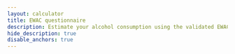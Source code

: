 ```yaml
---
layout: calculator
title: EWAC questionnaire 
description: Estimate your alcohol consumption using the validated EWAC tool <span class="badge badge-warning">experimental</span>
hide_description: true
disable_anchors: true
---
```



<div class="container">
    <div class="row">
        <main class="col-12 layout-page__main">
            <!--  <section class="mobile-toc border mb-3 p-3 d-md-none">
                  <div class="d-flex align-items-center">
                      <h2 class="mb-0">Table of Contents</h2>

                      <button
                              class="js-only ml-2 toggle-toc"
                              aria-controls="mobileTOC"
                              aria-label="Toggle table of contents"
                              aria-expanded="true"
                      >
                          <span aria-hidden="true" data-role="toggle">Hide</span>
                      </button>
                  </div>


                  <ul id="mobileTOC" class="js-toc mb-0 mt-2">
                      <li><a href="#how-often-do-you-have-a-drink-containing-alcohol">How often do you have a drink
                          containing alcohol?</a></li>
                      <li><a href="#how-many-units-of-alcohol-do-you-have-on-a-typical-day-when-you-are-drinking">How many
                          units of alcohol do you have on a typical day when you are drinking?</a></li>
                      <li><a href="#how-often-have-you-had-6-or-more-units-on-a-single-occasion-in-the-last-year">How
                          often have you had 6 or more units on a single occasion in the last year?</a>
                          <ul>
                              <li><a href="#results-header">Your results</a></li>
                          </ul>
                      </li>
                  </ul>


              </section>-->

            <section class="scope-markdown questionary_scope">
                <div class="screen1">
                    <p class="lead">To estimate your weekly alcohol consumption, please
                        answer these
                        three questions about the alcohol you have drunk <strong>in the
                            last six months</strong>.
                    </p>
                    <div class="btn-start btn-group mr-2" role="group">
                        <button type="button" class="btn btn-primary">Start</button>
                    </div>
                    <p class="lead notice"><strong>PLEASE NOTE:</strong> All responses to
                        the EWAC questionnaire are
                        anonymous and contain no personal data. No session data is stored
                        and form responses and results
                        are cleared on form reset or close of browser window.</p>
                </div>
                <div class="questionnaire_steps">
                    <div class="questionnaire_step_navigation">
                        <div class="progress_bar"></div>
                        <div class="btn-group mr-2 btn-group-prev" role="group">
                            <button type="button" class="btn btn-secondary">Previous
                            </button>
                        </div>
                    </div>
                    <div class="questionnaire_step questionnaire_step1">

                        <h2 id="how-often-do-you-have-a-drink-containing-alcohol">How
                            often do you have a
                            drink
                            containing
                            alcohol?</h2>

                        <div id="audit1" class="btn-toolbar" role="toolbar"
                             aria-label="AUDIT-1">
                            <div class="btn-group mr-2" role="group" aria-label="Never">
                                <button type="button" class="btn btn-secondary"
                                        data-value="0" data-gram="0"
                                        data-score="0">Never
                                </button>
                            </div>
                            <div class="btn-group mr-2" role="group" aria-label="Monthly">
                                <button type="button" class="btn btn-secondary"
                                        data-value="0.182514395"
                                        data-gram="0.1825144" data-score="1">
                                    Monthly
                                    or less
                                </button>
                            </div>
                            <div class="btn-group mr-2" role="group"
                                 aria-label="2-4 per month">
                                <button type="button" class="btn btn-secondary"
                                        data-value="0.562226488"
                                        data-gram="0.5622265" data-score="2">2 to
                                    4 times<br/>per month
                                </button>
                            </div>
                            <div class="btn-group mr-2" role="group"
                                 aria-label="2-3 per week">
                                <button type="button" class="btn btn-secondary"
                                        data-value="1.613992322"
                                        data-gram="1.6139923" data-score="3">2 to
                                    3 times<br/>per week
                                </button>
                            </div>
                            <div class="btn-group mr-2" role="group"
                                 aria-label="4-5 per week">
                                <button type="button" class="btn btn-secondary"
                                        data-value="3.325278311"
                                        data-gram="3.3252783" data-score="4">4
                                    to 5 times<br/>per week
                                </button>
                            </div>
                            <div class="btn-group mr-2" role="group"
                                 aria-label="6+ per week">
                                <button type="button" class="btn btn-secondary"
                                        data-value="5.179923225"
                                        data-gram="5.1799232" data-score="4">6
                                    or more times<br/>per week
                                </button>
                            </div>
                        </div>
                    </div>
                    <div class="questionnaire_step questionnaire_step2">

                        <h2 id="how-many-units-of-alcohol-do-you-have-on-a-typical-day-when-you-are-drinking">
                            How many
                            units of
                            alcohol do you have on a typical day when you are
                            drinking?</h2>

                        <div id="audit2" class="btn-toolbar" role="toolbar"
                             aria-label="AUDIT-2">
                            <div class="btn-group mr-2" role="group">
                                <button type="button" class="btn btn-secondary"
                                        data-value="0.046487524"
                                        data-gram="19.376" data-score="0">1 to
                                    2
                                </button>
                            </div>
                            <div class="btn-group mr-2" role="group">
                                <button type="button" class="btn btn-secondary"
                                        data-value="0.083339731"
                                        data-gram="34.736" data-score="1">3 to
                                    4
                                </button>
                            </div>
                            <div class="btn-group mr-2" role="group">
                                <button type="button" class="btn btn-secondary"
                                        data-value="0.112130518"
                                        data-gram="46.736" data-score="2">5 to
                                    6
                                </button>
                            </div>
                            <div class="btn-group mr-2" role="group">
                                <button type="button" class="btn btn-secondary"
                                        data-value="0.132264875"
                                        data-gram="55.128" data-score="3">7 to
                                    9
                                </button>
                            </div>
                            <div class="btn-group mr-2" role="group">
                                <button type="button" class="btn btn-secondary"
                                        data-value="0.185604607"
                                        data-gram="77.36" data-score="4">10 to
                                    12
                                </button>
                            </div>
                            <div class="btn-group mr-2" role="group">
                                <button type="button" class="btn btn-secondary"
                                        data-value="0.186660269"
                                        data-gram="77.8" data-score="4">13 to
                                    15
                                </button>
                            </div>
                            <div class="btn-group mr-2" role="group">
                                <button type="button" class="btn btn-secondary"
                                        data-value="0.342264875"
                                        data-gram="142.656" data-score="4">16 or
                                    more
                                </button>
                            </div>
                        </div>
                        
                        {% include_relative alcohol_key.html %}
                        
                    </div>
                    <div class="questionnaire_step questionnaire_step3">

                        <h2 id="how-often-have-you-had-6-or-more-units-on-a-single-occasion-in-the-last-year">
                            How often
                            have you
                            had 6 or more units on a single occasion in the last
                            year?</h2>

                        <div id="audit3" class="btn-toolbar" role="toolbar"
                             aria-label="AUDIT-3">
                            <div class="btn-group mr-2" role="group">
                                <button type="button" class="btn btn-secondary"
                                        data-value="0.542456814"
                                        data-gram="4.339591" data-score="0">
                                    Never
                                </button>
                            </div>
                            <div class="btn-group mr-2" role="group">
                                <button type="button" class="btn btn-secondary"
                                        data-value="1.875489443"
                                        data-gram="15.003914" data-score="1">Less
                                    than monthly
                                </button>
                            </div>
                            <div class="btn-group mr-2" role="group">
                                <button type="button" class="btn btn-secondary"
                                        data-value="3.656180422"
                                        data-gram="29.249415" data-score="2">
                                    Monthly
                                </button>
                            </div>
                            <div class="btn-group mr-2" role="group">
                                <button type="button" class="btn btn-secondary"
                                        data-value="7.804548944"
                                        data-gram="62.43639155" data-score="3">
                                    Weekly
                                </button>
                            </div>
                            <div class="btn-group mr-2" role="group">
                                <button type="button" class="btn btn-secondary"
                                        data-value="32.26648752"
                                        data-gram="258.132163" data-score="4">
                                    Daily or almost daily
                                </button>
                            </div>
                        </div>
                        {% include_relative alcohol_key.html %}
                    </div>

                </div>
                <div class="questionnaire_results">

                    <div id="ewac-results-box" class="bd-callout bd-callout-info">
                        <h3 id="results-header">Your results</h3>
                        <p>Your answers suggest you may be consuming an average:</p>
                        <div id="ewac-results" class="d-flex">
                            <div class="p-2 flex-grow-1" align="center"><span
                                    class="results_ukunits">X</span>
                                units/week
                            </div>
                            <div class="align-bottom"> or</div>
                            <div class="p-2 flex-grow-1" align="center"><span
                                    class="results_grams">Y</span> g/week
                            </div>
                        </div>
                        <p class="auditc">AUDIT-C: <span class="results_auditc"></span>
                            Points</p>
                        <div class="btn-reset btn-group mr-2" role="group">
                            <button type="button" class="btn btn-primary">Reset</button>
                        </div>
                    </div>
                </div>


            </section>
        </main>

        <!--<aside class="col-md-3 layout-page__sidebar d-none d-md-block hidden-print">

            <nav id="page-toc" class="page-sidebar">


                <ul class="list-unstyled pl-0">
                    <li><a href="#how-often-do-you-have-a-drink-containing-alcohol" class="nav-link px-3 py-1">How often
                        do you have a drink containing alcohol?</a></li>
                    <li><a href="#how-many-units-of-alcohol-do-you-have-on-a-typical-day-when-you-are-drinking"
                           class="nav-link px-3 py-1">How many units of alcohol do you have on a typical day when you
                        are drinking?</a></li>
                    <li><a href="#how-often-have-you-had-6-or-more-units-on-a-single-occasion-in-the-last-year"
                           class="nav-link px-3 py-1">How often have you had 6 or more units on a single occasion in the
                        last year?</a>
                        <ul>
                            <li><a href="#results-header" class="nav-link px-3 py-1">Your results</a></li>
                        </ul>
                    </li>
                </ul>


                <a class="px-3 text-muted" href="#top">
                    <small>Back to top</small>
                </a>
            </nav>


        </aside>-->
    </div>
</div>

